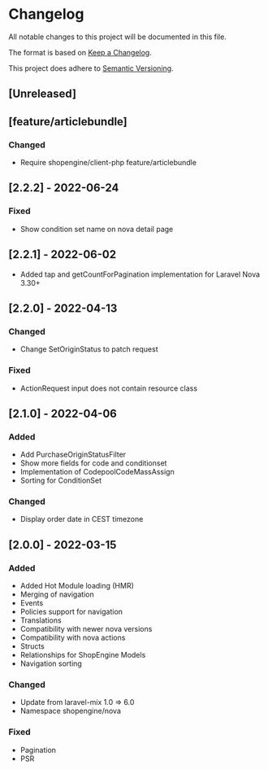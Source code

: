 # Changelog

All notable changes to this project will be documented in this file.

The format is based on [Keep a Changelog](https://keepachangelog.com/en/1.0.0/).

This project does adhere to [Semantic Versioning](https://semver.org/spec/v2.0.0.html).

## [Unreleased]

## [feature/articlebundle]
### Changed
- Require shopengine/client-php feature/articlebundle

## [2.2.2] - 2022-06-24
### Fixed
- Show condition set name on nova detail page

## [2.2.1] - 2022-06-02
- Added tap and getCountForPagination implementation for Laravel Nova 3.30+

## [2.2.0] - 2022-04-13
### Changed
- Change SetOriginStatus to patch request
### Fixed
- ActionRequest input does not contain resource class

## [2.1.0] - 2022-04-06
### Added
- Add PurchaseOriginStatusFilter
- Show more fields for code and conditionset
- Implementation of CodepoolCodeMassAssign
- Sorting for ConditionSet
### Changed
- Display order date in CEST timezone

## [2.0.0] - 2022-03-15
### Added
- Added Hot Module loading (HMR)
- Merging of navigation
- Events
- Policies support for navigation
- Translations
- Compatibility with newer nova versions
- Compatibility with nova actions
- Structs
- Relationships for ShopEngine Models
- Navigation sorting
### Changed
- Update from laravel-mix 1.0 => 6.0
- Namespace shopengine/nova
### Fixed
- Pagination
- PSR
